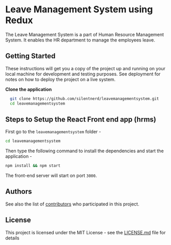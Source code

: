 # Leave Management System using Redux

The Leave Management System is a part of Human Resource Management System. It enables the HR department to manage the employees leave.

## Getting Started

These instructions will get you a copy of the project up and running on your local machine for development and testing purposes. See deployment for notes on how to deploy the project on a live system.

**Clone the application**

```bash
  git clone https://github.com/silentnerd/leavemanagementsystem.git
  cd leavemanagementsystem
```

## Steps to Setup the React Front end app (hrms)

First go to the `leavemanagementsystem` folder -

```bash
cd leavemanagementsystem
```

Then type the following command to install the dependencies and start the application -

```bash
npm install && npm start
```

The front-end server will start on port `3000`.

## Authors

See also the list of [contributors](https://github.com/silentnerd/leavemanagementsystem/contributors) who participated in this project.

## License

This project is licensed under the MIT License - see the [LICENSE.md](LICENSE.md) file for details



